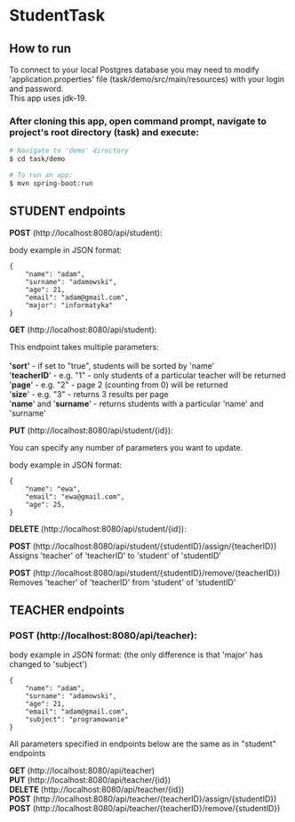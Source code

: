 # StudentTask

## How to run

To connect to your local Postgres database you may need to modify 'application.properties' file (task/demo/src/main/resources) with your login and password. </br>
This app uses jdk-19.

### After cloning this app, open command prompt, navigate to project's root directory (task) and execute:

```bash
# Navigate to 'demo' directory
$ cd task/demo

# To run an app:
$ mvn spring-boot:run

```

## STUDENT endpoints

 <b>POST</b> (http://localhost:8080/api/student): </br>

body example in JSON format:
```
{
    "name": "adam",
    "surname": "adamowski",
    "age": 21,
    "email": "adam@gmail.com",
    "major": "informatyka"
}
```

<b>GET</b> (http://localhost:8080/api/student): </br>



This endpoint takes multiple parameters: </br>
</br>
**'sort'** - if set to "true", students will be sorted by 'name' </br>
'**teacherID**' - e.g. "1" - only students of a particular teacher will be returned </br>
'**page**' - e.g. "2" - page 2 (counting from 0) will be returned </br>
'**size**' - e.g. "3" - returns 3 results per page </br>
'**name**' and '**surname**' - returns students with a particular 'name' and 'surname' </br>

<b>PUT</b> (http://localhost:8080/api/student/{id}): </br>

You can specify any number of parameters you want to update.

body example in JSON format:
```
{
    "name": "ewa",
    "email": "ewa@gmail.com",
    "age": 25,
}
```

 <b>DELETE</b> (http://localhost:8080/api/student/{id}):

<b>POST</b> (http://localhost:8080/api/student/{studentID}/assign/{teacherID}) </br>
Assigns 'teacher' of 'teacherID' to 'student' of 'studentID'

**POST** (http://localhost:8080/api/student/{studentID}/remove/{teacherID}) </br>
Removes 'teacher' of 'teacherID' from 'student' of 'studentID'

## TEACHER endpoints

### POST (http://localhost:8080/api/teacher):

body example in JSON format: (the only difference is that 'major' has changed to 'subject')
```
{
    "name": "adam",
    "surname": "adamowski",
    "age": 21,
    "email": "adam@gmail.com",
    "subject": "programowanie"
}
```
All parameters specified in endpoints below are the same as in "student" endpoints

**GET** (http://localhost:8080/api/teacher) </br>
**PUT** (http://localhost:8080/api/teacher/{id}) </br>
**DELETE** (http://localhost:8080/api/teacher/{id}) </br>
**POST** (http://localhost:8080/api/teacher/{teacherID}/assign/{studentID}) </br>
**POST** (http://localhost:8080/api/teacher/{teacherID}/remove/{studentID}) </br>


 
